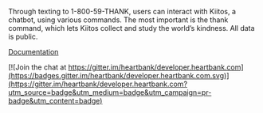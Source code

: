Through texting to 1-800-59-THANK, users can interact with Kiitos, a chatbot, using various commands. The most important is the thank command, which lets Kiitos collect and study the world’s kindness. All data is public.

[Documentation](https://github.com/HeartBank/thank.heartbank.org/wiki/Introduction)

[![Join the chat at https://gitter.im/heartbank/developer.heartbank.com](https://badges.gitter.im/heartbank/developer.heartbank.com.svg)](https://gitter.im/heartbank/developer.heartbank.com?utm_source=badge&utm_medium=badge&utm_campaign=pr-badge&utm_content=badge)
